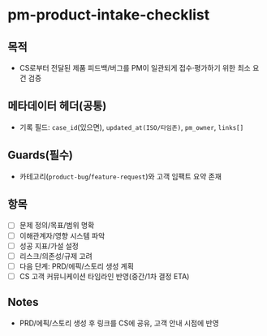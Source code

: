 # pm-product-intake-checklist

## 목적
- CS로부터 전달된 제품 피드백/버그를 PM이 일관되게 접수·평가하기 위한 최소 요건 검증

## 메타데이터 헤더(공통)
- 기록 필드: `case_id`(있으면), `updated_at(ISO/타임존)`, `pm_owner`, `links[]`

## Guards(필수)
- 카테고리(`product-bug`/`feature-request`)와 고객 임팩트 요약 존재

## 항목
- [ ] 문제 정의/목표/범위 명확
- [ ] 이해관계자/영향 시스템 파악
- [ ] 성공 지표/가설 설정
- [ ] 리스크/의존성/규제 고려
- [ ] 다음 단계: PRD/에픽/스토리 생성 계획
- [ ] CS 고객 커뮤니케이션 타임라인 반영(중간/1차 결정 ETA)

## Notes
- PRD/에픽/스토리 생성 후 링크를 CS에 공유, 고객 안내 시점에 반영
